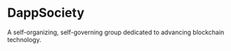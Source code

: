 # DappSociety
A self-organizing, self-governing group dedicated to advancing blockchain technology.
